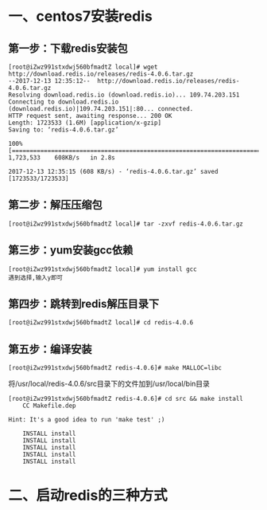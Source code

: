 # 一、centos7安装redis

## 第一步：下载redis安装包

```
[root@iZwz991stxdwj560bfmadtZ local]# wget http://download.redis.io/releases/redis-4.0.6.tar.gz
--2017-12-13 12:35:12--  http://download.redis.io/releases/redis-4.0.6.tar.gz
Resolving download.redis.io (download.redis.io)... 109.74.203.151
Connecting to download.redis.io (download.redis.io)|109.74.203.151|:80... connected.
HTTP request sent, awaiting response... 200 OK
Length: 1723533 (1.6M) [application/x-gzip]
Saving to: ‘redis-4.0.6.tar.gz’

100%[==========================================================================================================>] 1,723,533    608KB/s   in 2.8s   

2017-12-13 12:35:15 (608 KB/s) - ‘redis-4.0.6.tar.gz’ saved [1723533/1723533]
```

## 第二步：解压压缩包
```
[root@iZwz991stxdwj560bfmadtZ local]# tar -zxvf redis-4.0.6.tar.gz
```
## 第三步：yum安装gcc依赖
```
[root@iZwz991stxdwj560bfmadtZ local]# yum install gcc
遇到选择,输入y即可
```
## 第四步：跳转到redis解压目录下
```
[root@iZwz991stxdwj560bfmadtZ local]# cd redis-4.0.6
```
## 第五步：编译安装
```
[root@iZwz991stxdwj560bfmadtZ redis-4.0.6]# make MALLOC=libc
```
将/usr/local/redis-4.0.6/src目录下的文件加到/usr/local/bin目录
```
[root@iZwz991stxdwj560bfmadtZ redis-4.0.6]# cd src && make install
    CC Makefile.dep

Hint: It's a good idea to run 'make test' ;)

    INSTALL install
    INSTALL install
    INSTALL install
    INSTALL install
    INSTALL install
```
# 二、启动redis的三种方式